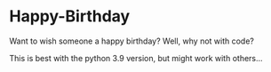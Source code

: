 # Happy-Birthday
Want to wish someone a happy birthday? Well, why not with code?

This is best with the python 3.9 version, but might work with others...
